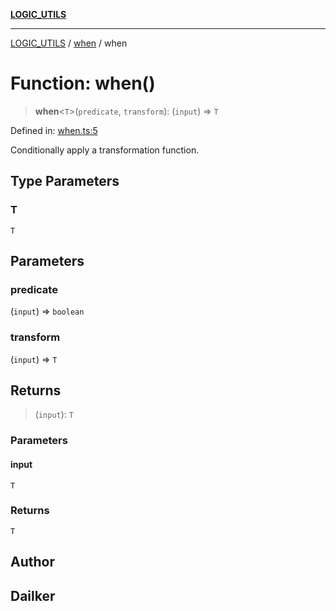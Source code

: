 [**LOGIC_UTILS**](../../README.md)

***

[LOGIC_UTILS](../../README.md) / [when](../README.md) / when

# Function: when()

> **when**\<`T`\>(`predicate`, `transform`): (`input`) => `T`

Defined in: [when.ts:5](https://github.com/dailker/everyutil-js/blob/b3e269da55b7d96c15eb37e98c5c4f6b94f05f6f/src/logic/when.ts#L5)

Conditionally apply a transformation function.

## Type Parameters

### T

`T`

## Parameters

### predicate

(`input`) => `boolean`

### transform

(`input`) => `T`

## Returns

> (`input`): `T`

### Parameters

#### input

`T`

### Returns

`T`

## Author

## Dailker
